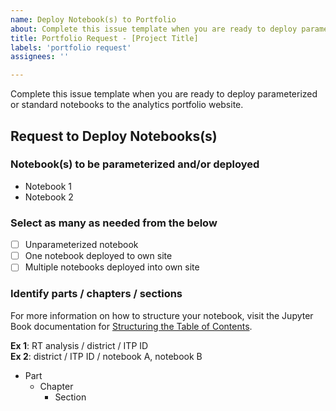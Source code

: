 ```yaml
---
name: Deploy Notebook(s) to Portfolio
about: Complete this issue template when you are ready to deploy parameterized or standard notebooks to the analytics portfolio website.
title: Portfolio Request - [Project Title]
labels: 'portfolio request'
assignees: ''

---
```

Complete this issue template when you are ready to deploy parameterized or standard notebooks to the analytics portfolio website.

## Request to Deploy Notebooks(s)

### Notebook(s) to be parameterized and/or deployed
* Notebook 1
* Notebook 2

### Select as many as needed from the below
- [ ] Unparameterized notebook
- [ ] One notebook deployed to own site
- [ ] Multiple notebooks deployed into own site 

### Identify parts / chapters / sections
For more information on how to structure your notebook, visit the Jupyter Book documentation for [Structuring the Table of Contents](https://jupyterbook.org/en/stable/structure/toc.html).  
  
**Ex 1**: RT analysis / district / ITP ID  
**Ex 2**:  district / ITP ID / notebook A, notebook B

* Part
  * Chapter
    * Section
